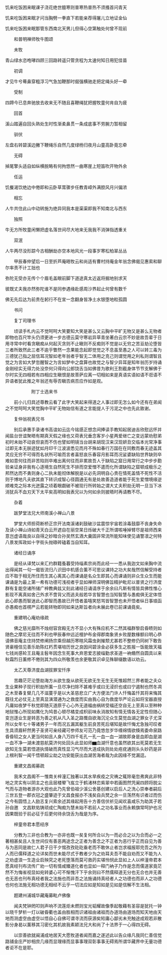 <!-- { "loadSidebar": true } -->
饥来吃饭困来眠课子浇花绝世膻寒则普寒热普热不须搔首问青天

饥来吃饭困来眠才问当胸劈一拳直下若能亲荐得屠儿立地证金仙

饥来吃饭困来眠那管东西南北天男儿但得心空第触处何曾不现前

　　和普明禅师牧牛图颂

　　未牧

青山绿水恣咆哮四顾三回路转遥只管贪程为太速何知日用犯佳苗

　　初调

才见牛兮蓦鼻穿粗浮习气急加鞭那时倔强横驰走把定绳头好一牵

　　受制

四蹄今已息奔驰放去收来无不随且喜鞭绳犹把握牧童何肯自为疲

　　回首

溪山踏遍自回头熟处生时性渐柔鼻贯一条成底事不劳腕力暂相留

　　驯伏

左盘右转碧溪边撇下鞭绳乐自然几度绿杨归夜月山童高卧竟忘牵

　　无碍

掉尾擎头适自如纵横脱略有何拘悠然一曲寒崖上短笛吹开物外余

　　任运

饥餐渴饮绝边中倦即和云卧草茸骤步任教青嶂外满腔风月兴偏浓

　　相忘

人牛共住此山中动转施为绝异同我本是渠渠即我不知南北与西东

　　独照

牛无方所牧童闲懒把虚名落世间尽大地来无我我不消弹指透重关

　　双泯

人牛两尽没形踪今古相酬劫亦空本地风光一段事岁寒松柏翠丛丛

　　甲辰春仲望后一日至折芦庵晤牧云和尚适有曹村持庵金年翁念佛偈见惠索和聊尔率责不计工拙也

弥陀无受亦无传个个眉毛盖眼前脚下道途真太近返将掘地别求天

彼既丈夫我亦然弥陀谁不是同参遇缘赴感周沙界起止何曾有数千

佛无先后达为前贵在躬行不在宣一念翻身皆净土水银堕地粒孤圆

　　书问

　　复丁司理书

　　顷读手札内云不觉呵呵大笑要知大笑是甚么又云胸中平旷无物又是甚么无物者即物也百尺竿头仍须更进一步古德云莫守寒岩异草青坐著白云宗不妙是故吾辈于日用寻常中时看贪瞋痴从何起灭贪则不止瞋则不反痴则不觉是以无穷之苦亘劫沦堕皆三者所致然此三者不逾乎瞥然一念果能念起即觉觉之不息虽至愚之人可以转三毒为三德犹己指之屈信耳况智如老年翁者乎智无二体用之克己则谓觉用之利私则谓智且觉之为言如大梦忽醒智之为言如梦中之盘算也故觉之与智少异耳是知年翁历岁持诵金刚经实无得力处没奈何只得向公郎饶舌当如佛昔为歌利王割截身体节节支解佛于尔时实无四相若有四相应生瞋恨是故菩萨应离一切相如来是真语实语如语不诳语不异语者犹此推之年翁还有辱否瞋否病否应作如是观。

　　　　　　附丁士选来书

　　前小儿归具述尊教云看了此字大笑起来得道之人事过即无怎么如今还有在弟闻之不觉呵呵大笑觉胸中平旷无物始信有道之言能提人于污泥之中也先此致谢。

　　复仲翁祝表兄书

　　别后承惠手录诸书高谊如云迄今铭感正想念间捧读手教知起居迪吉欣慰远怀并闻盐台世谊聚晤有期真天假之缘也又荷表兄垂念客岁小星两爱继亡之变远蒙劝慰弟初时未始不动哀但哀而不伤也譬如明镜当台胡来胡现汉来汉现妍丑交临本光常净事过即无本无朕迹犹如月印千江波波悉见而月不殊如春行万国在在同敷而春无迹盖其灵应无穷不可得而名状所可喻而言者喜怒哀乐春容月影耳而况娑婆缺陷世界缺则卒难如意何往而非苦陷则卒难出离何往而非累故吾人于缺陷之窟日用常行之中步步勘验亲证身非我有心逐境生自然死生不排而空爱憎不遣而化所谓缺陷之窟顿成极乐之邦然达而不勇则身心二执未能彻体解脱是以必先洞明自心贵在情死盖情不死性不活则于博地凡夫欲其直下转识成智心径圆通无有是处故善造道者能于死生爱憎境缘逆顺难克之际本光迸露之顷着眼觑破不被现行所转始之谓大丈夫积劫无明一旦当下冰消犹兵不血刃天下太平矣高明如我表兄以为何如余则披晤时再请教不尽。

　　杂着

　　跋梦堂法兄大师南溪小禅山八景

　　梦堂大师担荷断桥正宗开法南溪诸刹鼓破沙盆震惊宇宙若涂毒鼓靡不丧身失命及读小禅山诗如青天白云开遮自在丽空杲日烁破大千正所谓咳唾掉臂尽是祖师西来意岂虚语哉良以自得之妙暗合孙吴然玄酒大羹固非常流所能知味使见诵警凛之何特八景发挥政如十字街头抛碌砖磕着当自知耳。

　　诸经日诵序

　　是经从译梵以来汇约群籍蚤暮受持缁素宗尚而此经一一悉从我迦文如来胸中流出得闻其一句一偈皆流归八识田中机感合薰不可思议课持之功大矣哉然信解受持者应不取于相无所住而生其心离其心而课诵是名众生即其心而课诵则非众生众生而能课诵是为最上第一希有功德可浅视者乎显如禅师深明佛旨精护毗尼以普贤之行济度群有复能空诸所储广梓教典兹又刻此诸经日诵请序于余余曰凡斯有情皆具佛性惟心影现不离真如舍己外求不啻背父而逃夫般若华言智慧也当知智慧与愚痴俱无定体悟此心即愚而智迷此心即智而愚故已开悟者虽嘻笑怒骂皆智慧也未开悟者纵日事琅函亦愚痴也首楞严云若能转物即同如来达斯旨者向未展此卷已前课诵竟矣。

　　重建明心庵劝缘疏

　　佛之慈光靡所不烛绀容宫殿无方不显小大有殊应机不二然其福群黎启昏瞆则如随色之摩尼无往而不利也甲辰春仲远近檀护布金得郡南象贤乡败屋数椽额曰明心恭请佛音庵主住持焚修阐扬宗乘但越历寒暄风霜虫剥摧颓尤甚若不整修仍同树下敢告贤豪檀信见善乐助陈红朽贯堪培历世之良因间碧涂金必获多生之胜报一饭能致天福七钱尚感轮王且庵主髫年因念生死事大弃恩爱志披缁勤求圣道一衲翛然自圆具以来秋霜烈日薰修不倦则其为四众所敬羡也余更敬其识卓见殊聊缀数语以劝云。

　　太乙天尊济度血湖拔罪宝忏序

　　苦趣茫茫沦堕劫海方从欲生旋从欲死无欲无生无生无死惟超然三界者能之夫众生业果种子现行积劫所薰一旦尽净扫除不甚难乎或曰无浸炽也或曰宁遏制也然冬凋之木至春复檗几几不滋蔓乎是以大圣慈悲立广大方便法门许人忏悔盖忏其将来悔其既往尤必仗无上至真显演潜通为之救度而实由我心自为救度华严论云如将宝器直授凡庸如夜梦千秋觉即随灭道原于心心外无道福由祸转受福还空自无上至真以至种种地狱惟心所现如鹰化为鸠昔心顿尽橘变成枳前味永消故知有情无情各无定性但随心变岂逐业生是转恶为善之机从凡入圣之路慨自欲海沉沦众生莫觉血湖之罪女子尤深所以女年七十等诸男子一年而况五漏其躯生前良苦死后堪知是故忏悔尤急独可叹者生具须眉轩然男子圣贤可亲经藏可参师友可范乃竟悠忽岁华缠绵情欲倏焉委命泉路昏昏较之女人更当何如且人身八万四千毛孔一孔一血一血一湖故即身是血即血是湖一血不净一湖未渡慈航莫济何处回头此显如师▆血湖忏意也虽然欲其出死莫若无生欲知无生莫若悟道执情破而真性显习气尽而大道成执则处处疮疣通则头头妙药是非上根利智一闻千悟顿超尘劫之功安能获出血湖苦海者哉为此因缘不觉漏逗。

　　重建文昌阁募疏

　　我禾文昌阁不一惟南关梓潼汇独著以其水旱疾疫之灾祷之辄除毫忽弗爽此非特地之灵实有以阴主之也且层楼翚飞岌立于鹤渚林峦紫翠中若画图然凭阑四顾将脱尘气而与造物者游亦大观也此乃先曾伯祖少溪公舍基创建以启后人之洗心崇奉者嗣后三世五登一郡衣冠之盛肇迹于文昌食报亦不浅矣自兵燹之余一旦荡然有识者过而伤之今有圆悟上人励志复兴索余述其缘起用告十方善信伏祈见闻欢喜咸乐为助其子若孙自邀　文昌默佑铸顽成仁陶痴为慧未始不若前人之功名事业而永赖旗常呵护也况因果既验于前必征于后更何待余饶舌为哉是为序。

　　梓童帝君本愿经序

　　分教为三非也合教为一亦非也既一矣复何所合以为一而必合之以为合而必一之著相甚矣且人生世间仅有善恶两途念之正者为善念之不正者为恶行乎正而自见为善与为恶同是故仁人君子日干夕惕孜孜矻矻垂老而不敢休止者岂求福报耶完吾之所为人而已儒释道之论详矣而世未能尽式于教者少为之劝耳夫吾不能自劝而又不能为人之劝虚浪一生造业启殃究之老死堕落而莫可救药实堪怜悯此显如上人以梓潼帝君本愿真经刊布流传广劝一切有情咸臻道化者也显如一释门衲子乃作是念而儒道家竟茫然不为悔省视显如宛转婆心可不惭愧汗下乎余则曰不然儒释道无分也无合也并无善也无恶也刊布真经者我之法施也而非吾之法施诵持真经者人之功德也而非人之功德也何也法施无相功德无相经不云乎一切法应如是知如是见如是信解不生法相。

　　题建州浦城华藏庵募毗卢佛像

　　闻夫梵钟罔叩则声响不流莲炬未燃则宝光韬耀故像季起敬藉有圣容是犹托一钟以晓千梦析一灯以破昏衢也盖由胜相而识诸祖由诸祖而办道场由道场而知天地由天地而测虚空由虚空以悟自心自佛可谓寻流而获源矣矧庸心鄙劣未充触途成观若非散影分身曷以薰移其习密化其机故我素颖法兄大和尚了十法界于一心得四无碍。

　　以崇善欲就闽浦成地居天大愿牧道者闻而嘉之遂述此以告众缘凡我同仁善信觉路铺金庄严妙相庶几缘而显理缘而显事事理双彰事事无碍焉所谓华藏界中无量功德者讵不在是耶。
